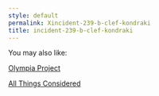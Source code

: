 ```yaml
---
style: default
permalink: Xincident-239-b-clef-kondraki
title: incident-239-b-clef-kondraki
---
```

You may also like:

[Olympia Project](http://scp-wiki.net/olympia-project)

[All Things Considered](http://scp-wiki.net/all-things-considered)
